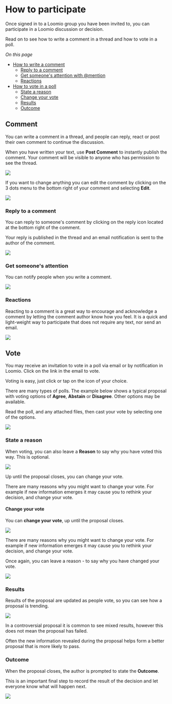 # How to participate

Once signed in to a Loomio group you have been invited to, you can participate in a Loomio discussion or decision.  

Read on to see  how to write a comment in a thread and how to vote in a poll.

*On this page*
- [How to write a comment](#comment)
  - [Reply to a comment](#reply-to-a-comment)
  - [Get someone's attention with @mention](#get-someones-attention)
  - [Reactions](#reactions)
- [How to vote in a poll](#vote)
  - [State a reason](#state-a-reason)
  - [Change your vote](#change-your-vote)
  - [Results](#results)
  - [Outcome](#outcome)

## Comment

You can write a comment in a thread, and people can reply, react or post their own comment to continue the discussion.

When you have written your text, use **Post Comment** to instantly publish the comment. Your comment will be visible to anyone who has permission to see the thread. 

![](comment.png#width-90)

If you want to change anything you can edit the comment by clicking on the 3 dots menu to the bottom right of your comment and selecting **Edit**.

![](comment_edit.png#width-90)

### Reply to a comment

You can reply to someone's comment by clicking on the reply icon located at the bottom right of the comment.  

Your reply is published in the thread and an email notification is sent to the author of the comment.

![](comment_reply.png#width-90)

### Get someone's attention

You can notify people when you write a comment.

![](comment_mention.png#width-90)

### Reactions

Reacting to a comment is a great way to encourage and acknowledge a comment by letting the comment author know how you feel.  It is a quick and light-weight way to participate that does not require any text, nor send an email.

![](reaction.png#width-90)

## Vote

You may receive an invitation to vote in a poll via email or by notification in Loomio. Click on the link in the email to vote.

Voting is easy, just click or tap on the icon of your choice.

There are many types of polls. The example below shows a typical proposal with voting options of **Agree**, **Abstain** or **Disagree**. Other options may be available.

Read the poll, and any attached files, then cast your vote by selecting one of the options.

![](proposal_vote.png#width-90)

### State a reason

When voting, you can also leave a **Reason** to say why you have voted this way. This is optional.

![](vote_reason.png#width-90)

Up until the proposal closes, you can change your vote.  

There are many reasons why you might want to change your vote. For example if new information emerges it may cause you to rethink your decision, and change your vote.

#### Change your vote

You can **change your vote**, up until the proposal closes.

![](vote_change.png#width-90)

There are many reasons why you might want to change your vote. For example if new information emerges it may cause you to rethink your decision, and change your vote.

Once again, you can leave a reason - to say why you have changed your vote.

![](vote_edit.png#width-90)

### Results

Results of the proposal are updated as people vote, so you can see how a proposal is trending.

![](results.png#width-90)

In a controversial proposal it is common to see mixed results, however this does not mean the proposal has failed.  

Often the new information revealed during the proposal helps form a better proposal that is more likely to pass.

### Outcome

When the proposal closes, the author is prompted to state the **Outcome**.

This is an important final step to record the result of the decision and let everyone know what will happen next.

![](outcome.png#width-90)
